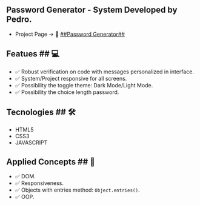 ## Password Generator - System Developed by Pedro. ## 

- Project Page -> 🔗 [##Password Generator##](https://eupedrobarbosa03.github.io/password-generator/)

## Featues ## 💻
- ✅ Robust verification on code with messages personalized in interface.
- ✅ System/Project responsive for all screens.
- ✅ Possibility the toggle theme: Dark Mode/Light Mode.
- ✅ Possibility the choice length password.

## Tecnologies ## 🛠️
- HTML5
- CSS3
- JAVASCRIPT

## Applied Concepts ## 📖
- ✅ DOM.
- ✅ Responsiveness.
- ✅ Objects with entries method: `Object.entries()`.
- ✅ OOP.

